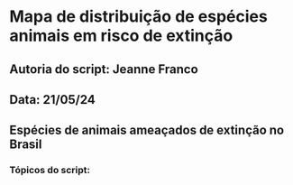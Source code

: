 # Mapa de distribuição de espécies animais em risco de extinção 

## Autoria do script: Jeanne Franco 
## Data: 21/05/24 
## Espécies de animais ameaçados de extinção no Brasil

### Tópicos do script:



